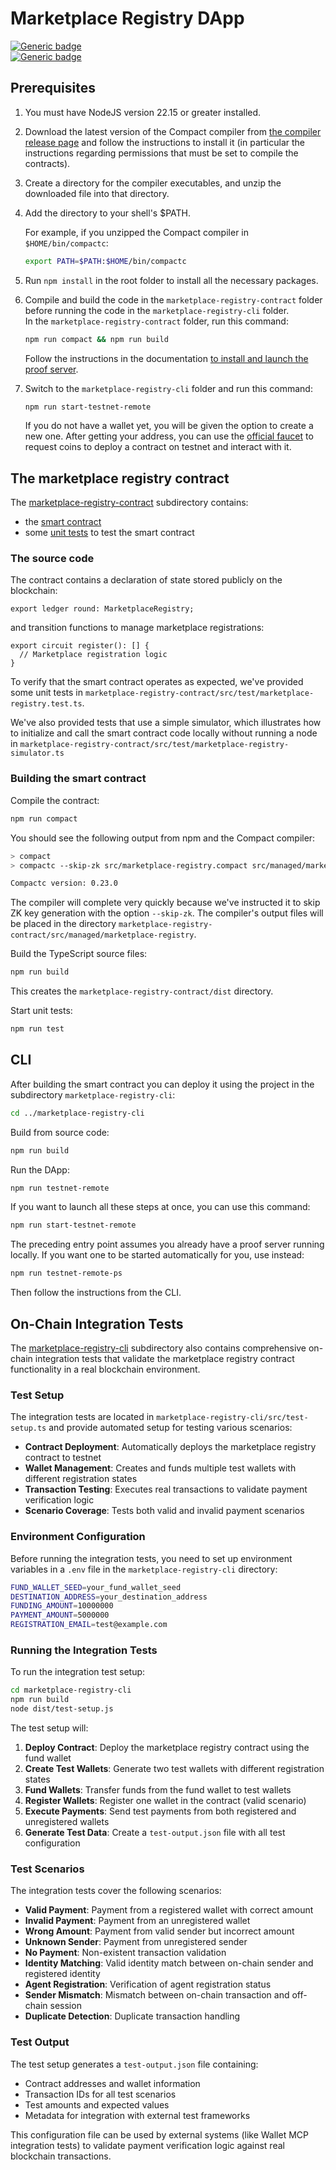 # Marketplace Registry DApp

[![Generic badge](https://img.shields.io/badge/Compact%20Compiler-0.24.0-1abc9c.svg)](https://shields.io/)  
[![Generic badge](https://img.shields.io/badge/TypeScript-5.8.3-blue.svg)](https://shields.io/)

## Prerequisites

1. You must have NodeJS version 22.15 or greater installed.
2. Download the latest version of the Compact compiler from [the compiler release page](https://docs.midnight.network/relnotes/compact) and follow the instructions to install it (in particular the instructions regarding permissions that must be set to compile the contracts).
3. Create a directory for the compiler executables, and unzip the downloaded file into that directory.
4. Add the directory to your shell's $PATH.

   For example, if you unzipped the Compact compiler in `$HOME/bin/compactc`:

   ```sh
   export PATH=$PATH:$HOME/bin/compactc
   ```

5. Run `npm install` in the root folder to install all the necessary packages.
6. Compile and build the code in the `marketplace-registry-contract` folder before running the code in the `marketplace-registry-cli` folder.  
   In the `marketplace-registry-contract` folder, run this command:

   ```sh
   npm run compact && npm run build
   ```

   Follow the instructions in the documentation [to install and launch the proof server](https://docs.midnight.network/develop/tutorial/using/proof-server).

7. Switch to the `marketplace-registry-cli` folder and run this command:

   ```sh
   npm run start-testnet-remote
   ```

   If you do not have a wallet yet, you will be given the option to create a new one. After getting your address, you can use the [official faucet](https://faucet.testnet-02.midnight.network/) to request coins to deploy a contract on testnet and interact with it.

## The marketplace registry contract

The [marketplace-registry-contract](marketplace-registry-contract) subdirectory contains:

- the [smart contract](marketplace-registry-contract/src/marketplace-registry.compact)
- some [unit tests](marketplace-registry-contract/src/test/marketplace-registry.test.ts) to test the smart contract

### The source code

The contract contains a declaration of state stored publicly on the blockchain:

```compact
export ledger round: MarketplaceRegistry;
```

and transition functions to manage marketplace registrations:

```compact
export circuit register(): [] {
  // Marketplace registration logic
}
```

To verify that the smart contract operates as expected,
we've provided some unit tests in `marketplace-registry-contract/src/test/marketplace-registry.test.ts`.

We've also provided tests that use a simple simulator, which illustrates
how to initialize and call the smart contract code locally without running a node in `marketplace-registry-contract/src/test/marketplace-registry-simulator.ts`

### Building the smart contract

Compile the contract:

```sh
npm run compact
```

You should see the following output from npm and the Compact compiler:

```sh
> compact
> compactc --skip-zk src/marketplace-registry.compact src/managed/marketplace-registry

Compactc version: 0.23.0
```

The compiler will complete very quickly because we've instructed it to skip ZK key generation with the option `--skip-zk`. The compiler's output files will be placed in the directory `marketplace-registry-contract/src/managed/marketplace-registry`.

Build the TypeScript source files:

```sh
npm run build
```

This creates the `marketplace-registry-contract/dist` directory.

Start unit tests:

```sh
npm run test
```

## CLI

After building the smart contract you can deploy it using the project in the subdirectory `marketplace-registry-cli`:

```sh
cd ../marketplace-registry-cli
```

Build from source code:

```sh
npm run build
```

Run the DApp:

```sh
npm run testnet-remote
```

If you want to launch all these steps at once, you can use this command:

```sh
npm run start-testnet-remote
```

The preceding entry point assumes you already have a proof server running locally.
If you want one to be started automatically for you, use instead:

```sh
npm run testnet-remote-ps
```

Then follow the instructions from the CLI.

## On-Chain Integration Tests

The [marketplace-registry-cli](marketplace-registry-cli) subdirectory also contains comprehensive on-chain integration tests that validate the marketplace registry contract functionality in a real blockchain environment.

### Test Setup

The integration tests are located in `marketplace-registry-cli/src/test-setup.ts` and provide automated setup for testing various scenarios:

- **Contract Deployment**: Automatically deploys the marketplace registry contract to testnet
- **Wallet Management**: Creates and funds multiple test wallets with different registration states
- **Transaction Testing**: Executes real transactions to validate payment verification logic
- **Scenario Coverage**: Tests both valid and invalid payment scenarios

### Environment Configuration

Before running the integration tests, you need to set up environment variables in a `.env` file in the `marketplace-registry-cli` directory:

```sh
FUND_WALLET_SEED=your_fund_wallet_seed
DESTINATION_ADDRESS=your_destination_address
FUNDING_AMOUNT=10000000
PAYMENT_AMOUNT=5000000
REGISTRATION_EMAIL=test@example.com
```

### Running the Integration Tests

To run the integration test setup:

```sh
cd marketplace-registry-cli
npm run build
node dist/test-setup.js
```

The test setup will:

1. **Deploy Contract**: Deploy the marketplace registry contract using the fund wallet
2. **Create Test Wallets**: Generate two test wallets with different registration states
3. **Fund Wallets**: Transfer funds from the fund wallet to test wallets
4. **Register Wallets**: Register one wallet in the contract (valid scenario)
5. **Execute Payments**: Send test payments from both registered and unregistered wallets
6. **Generate Test Data**: Create a `test-output.json` file with all test configuration

### Test Scenarios

The integration tests cover the following scenarios:

- **Valid Payment**: Payment from a registered wallet with correct amount
- **Invalid Payment**: Payment from an unregistered wallet
- **Wrong Amount**: Payment from valid sender but incorrect amount
- **Unknown Sender**: Payment from unregistered sender
- **No Payment**: Non-existent transaction validation
- **Identity Matching**: Valid identity match between on-chain sender and registered identity
- **Agent Registration**: Verification of agent registration status
- **Sender Mismatch**: Mismatch between on-chain transaction and off-chain session
- **Duplicate Detection**: Duplicate transaction handling

### Test Output

The test setup generates a `test-output.json` file containing:

- Contract addresses and wallet information
- Transaction IDs for all test scenarios
- Test amounts and expected values
- Metadata for integration with external test frameworks

This configuration file can be used by external systems (like Wallet MCP integration tests) to validate payment verification logic against real blockchain transactions.
